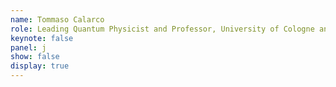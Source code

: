 ```yaml
---
name: Tommaso Calarco
role: Leading Quantum Physicist and Professor, University of Cologne and University of Bologna
keynote: false
panel: j
show: false
display: true
---
```


